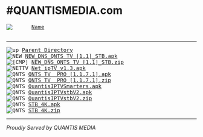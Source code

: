 <html>
  <head>
  <meta http-equiv="Content-type" content="text/html; charset=UTF-8"/>
  <body>
    <h1>#QUANTISMEDIA.com</h1><pre><img src="http://besiptv.com/_autoindex/icons/blank.png" alt="     "> <a href='?ND'>Name</a>                                                                             <a href='?MA'>Last modified</a>         <a href='?SA'>Size</a>  <a href='?DA'>Description </a>
   <hr><img src="http://besiptv.com/_autoindex/icons/up.png" alt="up"> <a href="http://besiptv.com/quantis">Parent Directory</a>                                                                 16-May-2020 13:27        -       
<img src="http://besiptv.com/_autoindex/icons/unknown.png" alt="NEW"> <a href="http://besiptv.com/quantis/NEW_DNS_QNTS%20TV%20%5B1.1%5D_STB.apk">NEW_DNS_QNTS TV [1.1]_STB.apk</a>                                                    16-May-2020 13:25   32536k       
<img src="http://besiptv.com/_autoindex/icons/compress.png" alt="[CMP]"> <a href="http://besiptv.com/quantis/NEW_DNS_QNTS%20TV%20%5B1.1%5D_STB.zip">NEW_DNS_QNTS TV [1.1]_STB.zip</a>                                                    16-May-2020 13:25   31772k       
<img src="http://besiptv.com/_autoindex/icons/unknown.png" alt="NETTV"> <a href="http://besiptv.com/quantis/Net%20ipTV_v1.3.apk">Net ipTV_v1.3.apk</a>                                                                10-May-2020 15:08   14856k       
<img src="http://besiptv.com/_autoindex/icons/unknown.png" alt="QNTS"> <a href="http://besiptv.com/quantis/QNTS%20TV%20%20PRO%20%5B1.1.7.1%5D.apk">QNTS TV  PRO [1.1.7.1].apk</a>                                                       17-Apr-2020 03:07   32552k       
<img src="http://besiptv.com/_autoindex/icons/compress.png" alt="QNTS"> <a href="http://besiptv.com/quantis/QNTS%20TV%20%20PRO%20%5B1.1.7.1%5D.zip">QNTS TV  PRO [1.1.7.1].zip</a>                                                       17-Apr-2020 03:09   31792k       
<img src="http://besiptv.com/_autoindex/icons/unknown.png" alt="QNTS"> <a href="http://besiptv.com/quantis/QuantisIPTVSmarters.apk">QuantisIPTVSmarters.apk</a>                                                          02-Feb-2020 00:12   44392k       
<img src="http://besiptv.com/_autoindex/icons/unknown.png" alt="QNTS"> <a href="http://besiptv.com/quantis/QuantisIPTVstbV2.apk">QuantisIPTVstbV2.apk</a>                                                             27-May-2019 11:44   11532k       
<img src="http://besiptv.com/_autoindex/icons/compress.png" alt="QNTS"> <a href="http://besiptv.com/quantis/QuantisIPTVstbV2.zip">QuantisIPTVstbV2.zip</a>                                                             27-May-2019 14:14   10416k       
<img src="http://besiptv.com/_autoindex/icons/unknown.png" alt="QNTS"> <a href="http://besiptv.com/quantis/STB_4K.apk">STB_4K.apk</a>                                                                       01-Nov-2018 03:09   33016k       
<img src="http://besiptv.com/_autoindex/icons/compress.png" alt="QNTS"> <a href="http://besiptv.com/quantis/STB_4K.zip">STB_4K.zip</a>                                                                       02-Dec-2019 23:57   31864k       
</pre><hr><address>Proudly Served by QUANTIS MEDIA</address>
</body>

